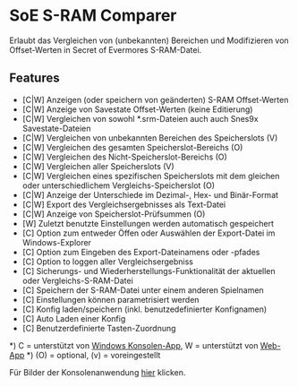 ﻿# SoE S-RAM Comparer
Erlaubt das Vergleichen von (unbekannten) Bereichen und Modifizieren von Offset-Werten in Secret of Evermores S-RAM-Datei.

## Features
* [C|W] Anzeigen (oder speichern von geänderten) S-RAM Offset-Werten
* [C|W] Anzeige von Savestate Offset-Werten (keine Editierung)
* [C|W] Vergleichen von sowohl *.srm-Dateien auch auch Snes9x Savestate-Dateien
* [C|W] Vergleichen von unbekannten Bereichen des Speicherslots (V) 
* [C|W] Vergleichen des gesamten Speicherslot-Bereichs (O)
* [C|W] Vergleichen des Nicht-Speicherslot-Bereichs (O)
* [C|W] Vergleichen aller Speicherslots (V) 
* [C|W] Vergleichen eines spezifischen Speicherslots mit dem gleichen oder unterschiedlichem Vergleichs-Speicherslot (O)
* [C|W] Anzeige der Unterschiede im Dezimal-, Hex- und Binär-Format
* [C|W] Export des Vergleichsergebnisses als Text-Datei
* [C|W] Anzeige von Speicherslot-Prüfsummen (O)
* [W] Zuletzt benutzte Einstellungen werden automatisch gespeichert
* [C] Option zum entweder Öffen oder Auswählen der Export-Datei im Windows-Explorer
* [C] Option zum Eingeben des Export-Dateinamens oder -pfades
* [C] Option to loggen aller Vergleichsergebniss
* [C] Sicherungs- und Wiederherstellungs-Funktionalität der aktuellen oder Vergleichs-S-RAM-Datei
* [C] Speichern der S-RAM-Datei unter einem anderen Spielnamen
* [C] Einstellungen können parametrisiert werden
* [C] Konfig laden/speichern (inkl. benutzedefinierter Konfignamen)
* [C] Auto Laden einer Konfig
* [C] Benutzerdefinierte Tasten-Zuordnung

*) C = unterstützt von <a href=console-app>Windows Konsolen-App</a>, W = unterstützt von <a href=comparing>Web-App</a>
*) (O) = optional, (v) = voreingestellt

Für Bilder der Konsolenanwendung <a href=imagery>hier</a> klicken.